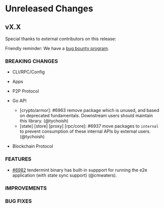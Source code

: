 # Unreleased Changes

## vX.X

Special thanks to external contributors on this release:

Friendly reminder: We have a [bug bounty program](https://hackerone.com/cosmos).

### BREAKING CHANGES

- CLI/RPC/Config

- Apps

- P2P Protocol

- Go API

  - [crypto/armor]: \#6963 remove package which is unused, and based on
    deprecated fundamentals. Downstream users should maintain this
    library. (@tychoish)
  - [state] [store] [proxy] [rpc/core]: \#6937 move packages to
    `internal` to prevent consumption of these internal APIs by
    external users. (@tychoish)

- Blockchain Protocol

### FEATURES

- [\#6982](https://github.com/tendermint/tendermint/pull/6982) tendermint binary has built-in suppport for running the e2e application (with state sync support) (@cmwaters).

### IMPROVEMENTS

### BUG FIXES

